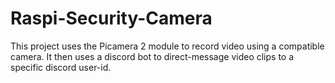 # Raspi-Security-Camera
This project uses the Picamera 2 module to record video using a compatible camera. It then uses a discord bot to direct-message video clips to a specific discord user-id.
